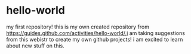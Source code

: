 # hello-world
my first repository!
this is my own created repository from https://guides.github.com/activities/hello-world/,i am taking suggestions from this webistr to create my own github projects! i am excited to learn about new stuff on this.
